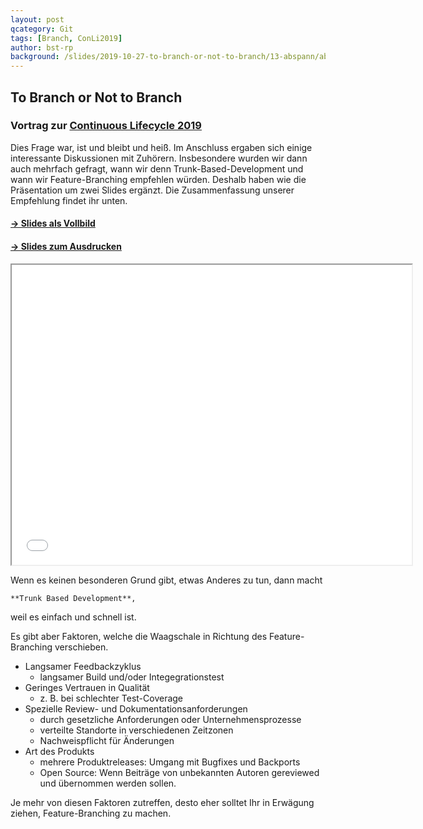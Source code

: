 ```yaml
---
layout: post
qcategory: Git
tags: [Branch, ConLi2019]
author: bst-rp
background: /slides/2019-10-27-to-branch-or-not-to-branch/13-abspann/abspann.png
---
```


## To Branch or Not to Branch

### Vortrag zur [Continuous Lifecycle 2019](https://www.continuouslifecycle.de)

Dies Frage war, ist und bleibt und heiß. 
Im Anschluss ergaben sich einige interessante Diskussionen mit Zuhörern.
Insbesondere wurden wir dann auch mehrfach gefragt,
wann wir denn Trunk-Based-Development und wann wir Feature-Branching empfehlen würden.
Deshalb haben wie die Präsentation um zwei Slides ergänzt.
Die Zusammenfassung unserer Empfehlung findet ihr unten.

#### [-> Slides als Vollbild](/slides/2019-10-27-to-branch-or-not-to-branch/)
#### [-> Slides zum Ausdrucken](/slides/2019-10-27-to-branch-or-not-to-branch?print-pdf)

<iframe src="/slides/2019-10-27-to-branch-or-not-to-branch" width="640" height="480" name="Slides embedded">
  [**To Branch or Not to Branch**](/slides/2019-10-27-to-branch-or-not-to-branch)
</iframe>


Wenn es keinen besonderen Grund gibt, etwas Anderes zu tun, dann macht

    **Trunk Based Development**,
    
weil es einfach und schnell ist.


Es gibt aber Faktoren, welche die Waagschale in Richtung des Feature-Branching verschieben.

 * Langsamer Feedbackzyklus
    * langsamer Build und/oder Integegrationstest
 * Geringes Vertrauen in Qualität
    * z. B. bei schlechter Test-Coverage
 * Spezielle Review- und Dokumentationsanforderungen
    * durch gesetzliche Anforderungen oder Unternehmensprozesse
    * verteilte Standorte in verschiedenen Zeitzonen
    * Nachweispflicht für Änderungen
 * Art des Produkts
    * mehrere Produktreleases: Umgang mit Bugfixes und Backports
    * Open Source: Wenn Beiträge von unbekannten Autoren gereviewed und übernommen werden sollen.
 
Je mehr von diesen Faktoren zutreffen,
desto eher solltet Ihr in Erwägung ziehen, 
Feature-Branching zu machen.
